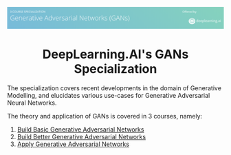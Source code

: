 ![ ](https://github.com/Husain0007/GANs-Specialization/blob/main/Docs/Banner.png)  
<center><h1>DeepLearning.AI's GANs Specialization</h1></center>
The specialization covers recent developments in the domain of Generative Modelling, and elucidates various use-cases for Generative Adversarial Neural Networks.   

The theory and application of GANs is covered in 3 courses, namely:
1. [Build Basic Generative Adversarial Networks](https://www.coursera.org/learn/build-basic-generative-adversarial-networks-gans/home/welcome)
2. [Build Better Generative Adversarial Networks](https://www.coursera.org/programs/zakir-husain-college-on-coursera-c608z/browse?currentTab=MY_COURSES&productId=JCYSmdLAEeqVmg6oyn4Mjw&productType=course&query=gans&showMiniModal=true)
3. [Apply Generative Adversarial Networks](https://www.coursera.org/programs/zakir-husain-college-on-coursera-c608z/browse?currentTab=MY_COURSES&productId=JCYSmdLAEeqVmg6oyn4Mjw&productType=course&query=gans&showMiniModal=true)
